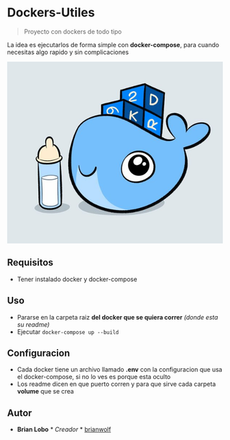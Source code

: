 # Dockers-Utiles

> Proyecto con dockers de todo tipo

La idea es ejecutarlos de forma simple con **docker-compose**, para cuando necesitas algo rapido y sin complicaciones

![alt text](img/ballenita.jpg)

## Requisitos

* Tener instalado docker y docker-compose

## Uso

* Pararse en la carpeta raiz **del docker que se quiera correr** *(donde esta su readme)*
* Ejecutar `docker-compose up --build`

## Configuracion

* Cada docker tiene un archivo llamado **.env** con la configuracion que usa el docker-compose, si no lo ves es porque esta oculto
* Los readme dicen en que puerto corren y para que sirve cada carpeta **volume** que se crea

## Autor

* **Brian Lobo** * *Creador* * [brianwolf](https://github.com/brianwolf)
